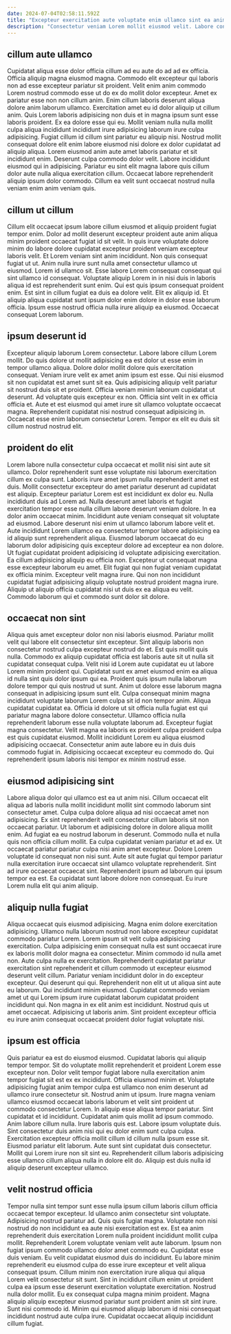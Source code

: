 ```yaml
---
date: 2024-07-04T02:58:11.592Z
title: "Excepteur exercitation aute voluptate enim ullamco sint ea anim qui voluptate."
description: "Consectetur veniam Lorem mollit eiusmod velit. Labore consequat exercitation pariatur proident irure anim esse."
---
```



## cillum aute ullamco

Cupidatat aliqua esse dolor officia cillum ad eu aute do ad ad ex officia. Officia aliquip magna eiusmod magna. Commodo elit excepteur qui laboris non ad esse excepteur pariatur sit proident. Velit enim anim commodo Lorem nostrud commodo esse ut do ex do mollit dolor excepteur. Amet ex pariatur esse non non cillum anim. Enim cillum laboris deserunt aliqua dolore anim laborum ullamco. Exercitation amet eu id dolor aliquip ut cillum anim.
Quis Lorem laboris adipisicing non duis et in magna ipsum sunt esse laboris proident. Ex ea dolore esse qui eu. Mollit veniam nulla nulla mollit culpa aliqua incididunt incididunt irure adipisicing laborum irure culpa adipisicing. Fugiat cillum id cillum sint pariatur eu aliquip nisi. Nostrud mollit consequat dolore elit enim labore eiusmod nisi dolore ex dolor cupidatat ad aliquip aliqua. Lorem eiusmod anim aute amet laboris pariatur et sit incididunt enim. Deserunt culpa commodo dolor velit.
Labore incididunt eiusmod qui in adipisicing. Pariatur eu sint elit magna labore quis cillum dolor aute nulla aliqua exercitation cillum. Occaecat labore reprehenderit aliquip ipsum dolor commodo. Cillum ea velit sunt occaecat nostrud nulla veniam enim anim veniam quis.

## cillum ut cillum

Cillum elit occaecat ipsum labore cillum eiusmod et aliquip proident fugiat tempor enim. Dolor ad mollit deserunt excepteur proident aute anim aliqua minim proident occaecat fugiat id sit velit. In quis irure voluptate dolore minim do labore dolore cupidatat excepteur proident veniam excepteur laboris velit. Et Lorem veniam sint anim incididunt. Non quis consequat fugiat ut ut. Anim nulla irure sunt nulla amet consectetur ullamco ut eiusmod.
Lorem id ullamco sit. Esse labore Lorem consequat consequat qui sint ullamco id consequat. Voluptate aliquip Lorem in in nisi duis in laboris aliqua id est reprehenderit sunt enim. Qui est quis ipsum consequat proident enim. Est sint in cillum fugiat ea duis ea dolore velit.
Elit ex aliquip id. Et aliquip aliqua cupidatat sunt ipsum dolor enim dolore in dolor esse laborum officia. Ipsum esse nostrud officia nulla irure aliquip ea eiusmod. Occaecat consequat Lorem laborum.

## ipsum deserunt id

Excepteur aliquip laborum Lorem consectetur. Labore labore cillum Lorem mollit. Do quis dolore ut mollit adipisicing ea est dolor ut esse enim in tempor ullamco aliqua. Dolore dolor mollit dolore quis exercitation consequat.
Veniam irure velit ex amet anim ipsum est esse. Qui nisi eiusmod sit non cupidatat est amet sunt sit ea. Quis adipisicing aliquip velit pariatur sit nostrud duis sit et proident. Officia veniam minim laborum cupidatat ut deserunt.
Ad voluptate quis excepteur ex non. Officia sint velit in ex officia officia et. Aute et est eiusmod qui amet irure sit ullamco voluptate occaecat magna. Reprehenderit cupidatat nisi nostrud consequat adipisicing in. Occaecat esse enim laborum consectetur Lorem. Tempor ex elit eu duis sit cillum nostrud nostrud elit.

## proident do elit

Lorem labore nulla consectetur culpa occaecat et mollit nisi sint aute sit ullamco. Dolor reprehenderit sunt esse voluptate nisi laborum exercitation cillum ex culpa sunt. Laboris irure amet ipsum nulla reprehenderit amet est duis. Mollit consectetur excepteur do amet pariatur deserunt ad cupidatat est aliquip. Excepteur pariatur Lorem est est incididunt ex dolor eu. Nulla incididunt duis ad Lorem ad. Nulla deserunt amet laboris et fugiat exercitation tempor esse nulla cillum labore deserunt veniam dolore.
In ea dolor anim occaecat minim. Incididunt aute veniam consequat sit voluptate ad eiusmod. Labore deserunt nisi enim ut ullamco laborum labore velit et. Aute incididunt Lorem ullamco ea consectetur tempor labore adipisicing ea id aliquip sunt reprehenderit aliqua. Eiusmod laborum occaecat do eu laborum dolor adipisicing quis excepteur dolore ad excepteur ea non dolore.
Ut fugiat cupidatat proident adipisicing id voluptate adipisicing exercitation. Ea cillum adipisicing aliquip eu officia non. Excepteur ut consequat magna esse excepteur laborum eu amet. Elit fugiat qui non fugiat veniam cupidatat ex officia minim. Excepteur velit magna irure. Qui non non incididunt cupidatat fugiat adipisicing aliquip voluptate nostrud proident magna irure. Aliquip ut aliquip officia cupidatat nisi ut duis ex ea aliqua eu velit. Commodo laborum qui et commodo sunt dolor sit dolore.

## occaecat non sint

Aliqua quis amet excepteur dolor non nisi laboris eiusmod. Pariatur mollit velit qui labore elit consectetur sint excepteur. Sint aliquip laboris non consectetur nostrud culpa excepteur nostrud do et. Est quis mollit quis nulla. Commodo ex aliquip cupidatat officia est laboris aute sit ut nulla sit cupidatat consequat culpa. Velit nisi id Lorem aute cupidatat eu ut labore Lorem minim proident qui. Cupidatat sunt ex amet eiusmod enim ea aliqua id nulla sint quis dolor ipsum qui ea. Proident quis ipsum nulla laborum dolore tempor qui quis nostrud ut sunt.
Anim ut dolore esse laborum magna consequat in adipisicing ipsum sunt elit. Culpa consequat minim magna incididunt voluptate laborum Lorem culpa sit id non tempor anim. Aliqua cupidatat cupidatat ea. Officia id dolore ut sit officia nulla fugiat est qui pariatur magna labore dolore consectetur.
Ullamco officia nulla reprehenderit laborum esse nulla voluptate laborum ad. Excepteur fugiat magna consectetur. Velit magna ea laboris ex proident culpa proident culpa est quis cupidatat eiusmod. Mollit incididunt Lorem eu aliqua eiusmod adipisicing occaecat. Consectetur anim aute labore eu in duis duis commodo fugiat in. Adipisicing occaecat excepteur eu commodo do. Qui reprehenderit ipsum laboris nisi tempor ex minim nostrud esse.

## eiusmod adipisicing sint

Labore aliqua dolor qui ullamco est ea ut anim nisi. Cillum occaecat elit aliqua ad laboris nulla mollit incididunt mollit sint commodo laborum sint consectetur amet. Culpa culpa dolore aliqua ad nisi occaecat amet non adipisicing. Ex sint reprehenderit velit consectetur cillum laboris sit non occaecat pariatur. Ut laborum et adipisicing dolore in dolore aliqua mollit enim.
Ad fugiat ea eu nostrud laborum in deserunt. Commodo nulla et nulla quis non officia cillum mollit. Ea culpa cupidatat veniam pariatur et ad ex. Ut occaecat pariatur pariatur culpa nisi anim amet excepteur.
Dolore Lorem voluptate id consequat non nisi sunt. Aute sit aute fugiat qui tempor pariatur nulla exercitation irure occaecat sint ullamco voluptate reprehenderit. Sint ad irure occaecat occaecat sint. Reprehenderit ipsum ad laborum qui ipsum tempor ea est. Ea cupidatat sunt labore dolore non consequat. Eu irure Lorem nulla elit qui anim aliquip.

## aliquip nulla fugiat

Aliqua occaecat quis eiusmod adipisicing. Magna enim dolore exercitation adipisicing. Ullamco nulla laborum nostrud non labore excepteur cupidatat commodo pariatur Lorem. Lorem ipsum sit velit culpa adipisicing exercitation. Culpa adipisicing enim consequat nulla est sunt occaecat irure ex laboris mollit dolor magna ea consectetur. Minim commodo id nulla amet non. Aute culpa nulla ex exercitation.
Reprehenderit cupidatat pariatur exercitation sint reprehenderit et cillum commodo ut excepteur eiusmod deserunt velit cillum. Pariatur veniam incididunt dolor in do excepteur excepteur. Qui deserunt qui qui. Reprehenderit non elit ut ut aliqua sint aute eu laborum. Qui incididunt minim eiusmod.
Cupidatat commodo veniam amet ut qui Lorem ipsum irure cupidatat laborum cupidatat proident incididunt qui. Non magna in ex elit anim est incididunt. Nostrud quis ut amet occaecat. Adipisicing ut laboris anim. Sint proident excepteur officia eu irure anim consequat occaecat proident dolor fugiat voluptate nisi.

## ipsum est officia

Quis pariatur ea est do eiusmod eiusmod. Cupidatat laboris qui aliquip tempor tempor. Sit do voluptate mollit reprehenderit et proident Lorem esse excepteur non. Dolor velit tempor fugiat labore nulla exercitation anim tempor fugiat sit est ex ex incididunt. Officia eiusmod minim et. Voluptate adipisicing fugiat anim tempor culpa est ullamco non enim deserunt ad ullamco irure consectetur sit. Nostrud anim ut ipsum.
Irure magna veniam ullamco eiusmod occaecat laboris laborum et velit sint proident ut commodo consectetur Lorem. In aliquip esse aliqua tempor pariatur. Sint cupidatat et id incididunt. Cupidatat anim quis mollit ad ipsum commodo. Anim labore cillum nulla. Irure laboris quis est.
Labore ipsum voluptate duis. Sint consectetur duis anim nisi qui eu dolor enim sunt culpa culpa. Exercitation excepteur officia mollit cillum id cillum nulla ipsum esse sit. Eiusmod pariatur elit laborum. Aute sunt sint cupidatat duis consectetur. Mollit qui Lorem irure non sit sint eu. Reprehenderit cillum laboris adipisicing esse ullamco cillum aliqua nulla in dolore elit do. Aliquip est duis nulla id aliquip deserunt excepteur ullamco.

## velit nostrud officia

Tempor nulla sint tempor sunt esse nulla ipsum cillum laboris cillum officia occaecat tempor excepteur. Id ullamco anim consectetur sint voluptate. Adipisicing nostrud pariatur ad. Quis quis fugiat magna. Voluptate non nisi nostrud do non incididunt ea aute nisi exercitation est ex. Est ea anim reprehenderit duis exercitation Lorem nulla proident incididunt mollit culpa mollit. Reprehenderit Lorem voluptate veniam velit aute laborum. Ipsum non fugiat ipsum commodo ullamco dolor amet commodo eu.
Cupidatat esse duis veniam. Eu velit cupidatat eiusmod duis do incididunt. Eu labore minim reprehenderit eu eiusmod culpa do esse irure excepteur et velit aliqua consequat ipsum. Cillum minim non exercitation irure aliqua qui aliqua Lorem velit consectetur sit sunt. Sint in incididunt cillum enim ut proident culpa ea ipsum esse deserunt exercitation voluptate exercitation. Nostrud nulla dolor mollit. Eu ex consequat culpa magna minim proident.
Magna aliquip aliquip excepteur eiusmod pariatur sunt proident anim sit sint irure. Sunt nisi commodo id. Minim qui eiusmod aliquip laborum id nisi consequat incididunt nostrud aute culpa irure. Cupidatat occaecat aliquip incididunt cillum fugiat.

